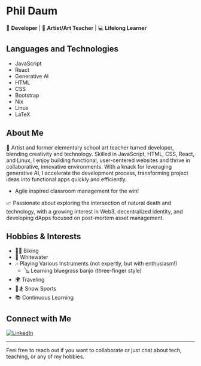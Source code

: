 # Phil Daum

🌟 **Developer** | 🎨 **Artist/Art Teacher** | 💻 **Lifelong Learner**

## Languages and Technologies
- JavaScript
- React
- Generative AI
- HTML
- CSS
- Bootstrap
- Nix
- Linux
- LaTeX

## About Me
🎨 Artist and former elementary school art teacher turned developer, blending creativity and technology. Skilled in JavaScript, HTML, CSS, React, and Linux, I enjoy building functional, user-centered websites and thrive in collaborative, innovative environments. With a knack for leveraging generative AI, I accelerate the development process, transforming project ideas into functional apps quickly and efficiently.
- Agile inspired classroom management for the win!

📈 Passionate about exploring the intersection of natural death and technology, with a growing interest in Web3, decentralized identity, and developing dApps focused on post-mortem asset management.

## Hobbies & Interests
- 🚴‍♂️ Biking
- 🌊 Whitewater
- 🎶 Playing Various Instruments (not expertly, but with enthusiasm!)
  - 🪕 Learning bluegrass banjo (three-finger style)
- 🌍 Traveling
- 🎿🏂 Snow Sports
- 📚 Continuous Learning

## Connect with Me
[![LinkedIn](https://img.shields.io/badge/LinkedIn-Phil%20Daum-blue)](https://www.linkedin.com/in/daumphil/)

---

Feel free to reach out if you want to collaborate or just chat about tech, teaching, or any of my hobbies.

